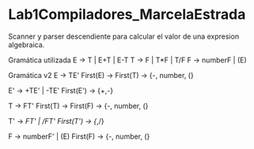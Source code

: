 # Lab1Compiladores_MarcelaEstrada
Scanner y parser descendiente para calcular el valor de una expresion algebraica.

Gramática utilizada
E -> T | E+T | E-T
T -> F | T*F | T/F
F -> numberF | (E)

Gramática v2
E -> TE'
First(E) -> First(T) -> {-, number, (}

E' -> +TE' | -TE'
First(E') -> {+,-}

T -> FT'
First(T) -> First(F) -> {-, number, (}

T' -> *FT' | /FT'
First(T') -> {*,/}

F -> numberF' | (E)
First(F) -> {-, number, (}
